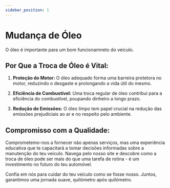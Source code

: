 ```yaml
---
sidebar_position: 1
---
```


# Mudança de Óleo

O óleo é importante para um bom funcionamneto do veículo.

## **Por Que a Troca de Óleo é Vital:**

1. **Proteção do Motor:**
O óleo adequado forma uma barreira protetora no motor, reduzindo o desgaste e prolongando a vida útil do mesmo.

2. **Eficiência de Combustível:**
Uma troca regular de óleo contribui para a eficiência do combustível, poupando dinheiro a longo prazo.

3. **Redução de Emissões:**
O óleo limpo tem papel crucial na redução das emissões prejudiciais ao ar e no respeito pelo ambiente.

## **Compromisso com a Qualidade:**

Comprometemo-nos a fornecer não apenas serviços, mas uma experiência educativa que te capacitará a tomar decisões informadas sobre a manutenção do teu veículo. Navega pelo nosso site e descobre como a troca de óleo pode ser mais do que uma tarefa de rotina - é um investimento no futuro do teu automóvel.

Confia em nós para cuidar do teu veículo como se fosse nosso. Juntos, garantimos uma jornada suave, quilómetro após quilómetro.
